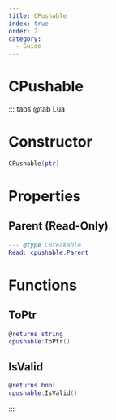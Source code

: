 ```yaml
---
title: CPushable
index: true
order: 2
category:
  - Guide
---
```


# CPushable

::: tabs
@tab Lua
# Constructor
```lua
CPushable(ptr)
```
# Properties
## Parent (Read-Only)
```lua
--- @type CBreakable
Read: cpushable.Parent
```
# Functions
## ToPtr
```lua
@returns string
cpushable:ToPtr()
```
## IsValid
```lua
@returns bool
cpushable:IsValid()
```

:::